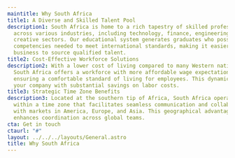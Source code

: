 ```yaml
---
maintitle: Why South Africa
title1: A Diverse and Skilled Talent Pool
description1: South Africa is home to a rich tapestry of skilled professionals
  across various industries, including technology, finance, engineering, and
  creative sectors. Our educational system generates graduates who possess the
  competencies needed to meet international standards, making it easier for your
  business to source qualified talent.
title2: Cost-Effective Workforce Solutions
description2: With a lower cost of living compared to many Western nations,
  South Africa offers a workforce with more affordable wage expectations while
  ensuring a comfortable standard of living for employees. This dynamic provides
  your company with substantial savings on labor costs.
title3: Strategic Time Zone Benefits
description3: Located at the southern tip of Africa, South Africa operates
  within a time zone that facilitates seamless communication and collaboration
  with markets in America, Europe, and Asia. This geographical advantage
  enhances coordination across global teams.
cta: Get in touch
ctaurl: "#"
layout: ../../../layouts/General.astro
title: Why South Africa
---
```

